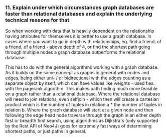 ### 11. Explain under which circumstances graph databases are faster than relational databases and explain the underlying technical reasons for that

So when working with data that is heavily dependent on the relationship having attributes for themselves it is better to use a graph database. In cases where you want to go in depth with relationships, eg. find a friend, of a friend, of a friend - above depth of 4, or find the shortest path going through multiple nodes a graph database outperforms the relational database.

This has to do with the general algorithms working with a graph database. As it builds on the same concept as graphs in general with nodes and edges, being either uni- / or bidirectional with the edges counting as a separate object by itself, which can have values like weights - used f.ex. with the pagerank algorithm. This makes path finding much more feasible on a graph rather than a relational database. Where the relational database will need to join relations, even selfjoin - which then will create a cartesian product which is the number of tuples in relation a * the number of tuples in relation b. Where the graph database will start at a given node and then following the edge head node traverse through the graph in an either depth first or breadth first search, using algorithms as Dijkstra's (only supported by the Rest API of Neo4J) goes for extremely fast ways of determining shortest paths, or just paths in general.
